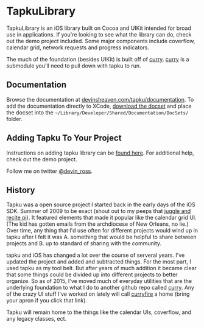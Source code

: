 TapkuLibrary
============
TapkuLibrary is an iOS library built on Cocoa and UIKit intended for broad use in applications. If you're looking to see what the library can do, check out the demo project included. Some major components include coverflow, calendar grid, network requests and progress indicators.


The much of the foundation (besides UIKit) is built off of [curry](https://github.com/devinross/curry). [curry](https://github.com/devinross/curry) is a submodule you'll need to pull down with tapku to run.

## Documentation
Browse the documentation at [devinsheaven.com/tapku/documentation](http://devinsheaven.com/tapku/documentation/). To add the documentation directly to XCode, [download the docset](http://devinsheaven.com/tapku/documentation/docset.zip) and place the docset into the `~/Library/Developer/Shared/Documentation/DocSets/` folder.

## Adding Tapku To Your Project 
Instructions on adding tapku library can be [found here](https://github.com/devinross/tapkulibrary/wiki/Adding-Tapku-to-Your-Project-in-XCode-4). For additional help, check out the demo project.


Follow me on twitter [@devin_ross](http://twitter.com/devin_ross).


## History

Tapku was a open source project I started back in the early days of the iOS SDK. Summer of 2009 to be exact (shout out to my peeps that [juggle and recite pi](https://www.youtube.com/watch?v=uF7n3P6Umv4)). It featured elements that made it popular like the calendar grid UI. (The kid has gotten emails from the archdiocese of New Orleans, no lie.) Over time, any thing that I'd use often for different projects would wind up in tapku after I felt it was A. something that would be helpful to share between projects and B. up to standard of sharing with the community.

tapku and iOS has changed a lot over the course of serveral years. I've updated the project and added and subtracted things. For the most part, I used tapku as my tool belt. But after years of much addition it became clear that some things could be divided up into different projects to better organize. So as of 2015, I've moved much of everyday utilities that are the underlying foundation to what I do to another github repo called [curry](https://github.com/devinross/curry). Any of the crazy UI stuff I've worked on lately will call [curryfire](https://github.com/devinross/curry-fire) a home (bring your apron if you click that link). 

Tapku will remain home to the things like the calendar UIs, coverflow, and any legacy classes, ect.